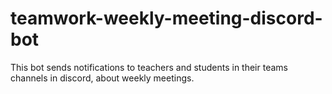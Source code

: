 # teamwork-weekly-meeting-discord-bot
This bot sends notifications to teachers and students in their teams channels in discord, about weekly meetings.
